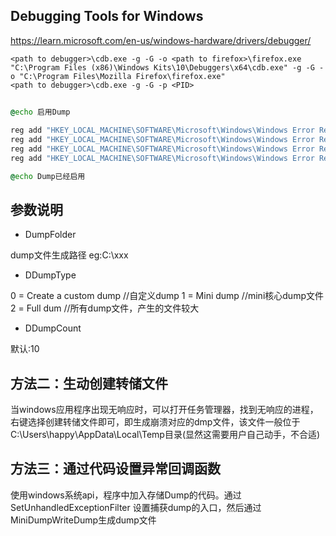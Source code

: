 ## Debugging Tools for Windows
https://learn.microsoft.com/en-us/windows-hardware/drivers/debugger/

```shell
<path to debugger>\cdb.exe -g -G -o <path to firefox>\firefox.exe
"C:\Program Files (x86)\Windows Kits\10\Debuggers\x64\cdb.exe" -g -G -o "C:\Program Files\Mozilla Firefox\firefox.exe"
<path to debugger>\cdb.exe -g -G -p <PID>
```

## 
```bat
@echo 启用Dump

reg add "HKEY_LOCAL_MACHINE\SOFTWARE\Microsoft\Windows\Windows Error Reporting\LocalDumps"
reg add "HKEY_LOCAL_MACHINE\SOFTWARE\Microsoft\Windows\Windows Error Reporting\LocalDumps" /v DumpFolder /t REG_EXPAND_SZ /d "C:\xxx" /f
reg add "HKEY_LOCAL_MACHINE\SOFTWARE\Microsoft\Windows\Windows Error Reporting\LocalDumps" /v DumpType /t REG_DWORD /d 2 /f
reg add "HKEY_LOCAL_MACHINE\SOFTWARE\Microsoft\Windows\Windows Error Reporting\LocalDumps" /v DumpCount /t REG_DWORD /d 10 /f

@echo Dump已经启用
```

## 参数说明
- DumpFolder

dump文件生成路径 eg:C:\xxx

- DDumpType

0 = Create a custom dump //自定义dump 
1 = Mini dump  //mini核心dump文件
2 = Full dum  //所有dump文件，产生的文件较大

- DDumpCount

默认:10

## 方法二：生动创建转储文件
当windows应用程序出现无响应时，可以打开任务管理器，找到无响应的进程，右键选择创建转储文件即可，即生成崩溃对应的dmp文件，该文件一般位于 C:\Users\happy\AppData\Local\Temp目录(显然这需要用户自己动手，不合适)

## 方法三：通过代码设置异常回调函数
使用windows系统api，程序中加入存储Dump的代码。通过SetUnhandledExceptionFilter
设置捕获dump的入口，然后通过MiniDumpWriteDump生成dump文件

